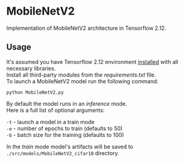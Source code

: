 # MobileNetV2
Implementation of MobileNetV2 architecture in Tensorflow 2.12.

## Usage
It's assumed you have Tensorflow 2.12 environment [installed](https://www.tensorflow.org/install) with all necessary libraries.<br>
Install all third-party modules from the _requirements.txt_ file.<br>
To launch a MobileNetV2 model run the following command:
```
python MobileNetV2.py
```
By default the model runs in an _inference_ mode.<br>
Here is a full list of optional arguments:

`-t` - launch a model in a train mode<br>
`-e` - number of epochs to train (defaults to 50)<br>
`-b` - batch size for the training (defaults to 100)<br>

In the _train_ mode model's artifacts will be saved to `./src/models/MobileNetV2_cifar10` directory.
